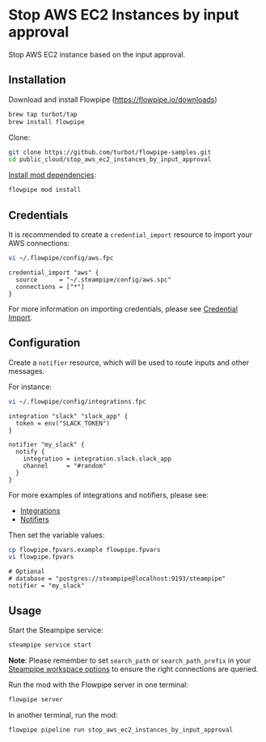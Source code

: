 # Stop AWS EC2 Instances by input approval

Stop AWS EC2 instance based on the input approval.

## Installation

Download and install Flowpipe (https://flowpipe.io/downloads)

```sh
brew tap turbot/tap
brew install flowpipe
```

Clone:

```sh
git clone https://github.com/turbot/flowpipe-samples.git
cd public_cloud/stop_aws_ec2_instances_by_input_approval
```

[Install mod dependencies](https://flowpipe.io/docs/build/mod-dependencies#mod-dependencies):

```sh
flowpipe mod install
```

## Credentials

It is recommended to create a `credential_import` resource to import your AWS connections:

```sh
vi ~/.flowpipe/config/aws.fpc
```

```hcl
credential_import "aws" {
  source      = "~/.steampipe/config/aws.spc"
  connections = ["*"]
}
```

For more information on importing credentials, please see [Credential Import](https://flowpipe.io/docs/reference/config-files/credential-import).

## Configuration

Create a `notifier` resource, which will be used to route inputs and other messages.

For instance:

```sh
vi ~/.flowpipe/config/integrations.fpc
```

```hcl
integration "slack" "slack_app" {
  token = env("SLACK_TOKEN")
}

notifier "my_slack" {
  notify {
    integration = integration.slack.slack_app
    channel     = "#random"
  }
}
```

For more examples of integrations and notifiers, please see:
- [Integrations](https://flowpipe.io/docs/reference/config-files/integration)
- [Notifiers](https://flowpipe.io/docs/reference/config-files/notifier)

Then set the variable values:

```sh
cp flowpipe.fpvars.example flowpipe.fpvars
vi flowpipe.fpvars
```

```hcl
# Optional
# database = "postgres://steampipe@localhost:9193/steampipe"
notifier = "my_slack"
```

## Usage

Start the Steampipe service:

```sh
steampipe service start
```

**Note**: Please remember to set `search_path` or `search_path_prefix` in your [Steampipe workspace options](https://steampipe.io/docs/reference/config-files/workspace) to ensure the right connections are queried.

Run the mod with the Flowpipe server in one terminal:

```sh
flowpipe server
```

In another terminal, run the mod:

```sh
flowpipe pipeline run stop_aws_ec2_instances_by_input_approval
```
